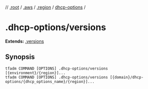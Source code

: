 // [.root] / [.aws] / [.region] / [dhcp-options] /

# .dhcp-options/versions

**Extends:** [.versions](../.versions.md)

## Synopsis

```
tfadm COMMAND [OPTIONS] .dhcp-options/versions [{environment}/{region}]...
tfadm COMMAND [OPTIONS] .dhcp-options/versions [{domain}/dhcp-options/{dhcp_options_name}/{region}]...
```

[.aws]: ../README.md
[.region]: ../.region.md
[.root]: ../../../../.tfadm/resources/README.md
[dhcp-options]: ../dhcp-options.md
